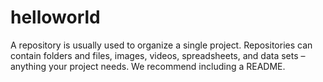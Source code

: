 # helloworld
A repository is usually used to organize a single project. Repositories can contain folders and files, images, videos, spreadsheets, and data sets – anything your project needs. We recommend including a README.
